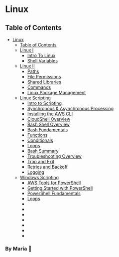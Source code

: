 # Linux

## Table of Contents

- [Linux](#linux)
    - [Table of Contents](#table-of-contents)
    - [Linux I](Linux/linux_1)
        - [Intro To Linux](/Linux/linux_1/intro_linux.md)
        - [Shell Variables](/Linux/linux_1/shell_variables.md)
    - [Linux II](Linux/linux_2)
        - [Paths](/Linux/linux_2/paths.md)
        - [File Permissions](/Linux/linux_2/file_permissions.md)
        - [Shared Libraries](/Linux/linux_2/shared_libraries.md)
        - [Commands](Linux/linux_2/additional_commands.md)
        - [Linux Package Management](Linux/linux_2/package_manager.md)
    - [Linux Scripting](Linux/linux_scripting)
        - [Intro to Scripting](Linux/linux_scripting/Getting_Started/intro_scripting.md)
        - [Synchronous & Asynchronous Processing](Linux/linux_scripting/Getting_Started/synchronous_asynchronous.md)
        - [Installing the AWS CLI](Linux/linux_scripting/AWS_CLI/aws_cli.md)
        - [CloudShell Overview](Linux/linux_scripting/AWS_CLI/cloudshell.md)
        - [Bash Shell Overview](Linux/linux_scripting/Scripting_With_Bash_Shell/bash_shell.md)
        - [Bash Fundamentals](Linux/linux_scripting/Scripting_With_Bash_Shell/bash_fundamentals.md)
        - [Functions](Linux/linux_scripting/Scripting_With_Bash_Shell/functions.md)
        - [Conditionals](Linux/linux_scripting/Scripting_With_Bash_Shell/conditionals.md)
        - [Loops](Linux/linux_scripting/Scripting_With_Bash_Shell/loops.md) 
        - [Bash Summary](Linux/linux_scripting/Scripting_With_Bash_Shell/bash_summary.md)
        - [Troubleshooting Overview](Linux/linux_scripting/Error_Handling_In_Bash/troubleshooting.md)
        - [Trap and Exit](Linux/linux_scripting/Error_Handling_In_Bash/trap_n_exit.md)
        - [Retries and Backoff](Linux/linux_scripting/Error_Handling_In_Bash/retries_n_backoff.md)
        - [Logging](Linux/linux_scripting/Error_Handling_In_Bash/logging.md)
    - [Windows Scripting](Linux/windows_scripting)
        - [AWS Tools for PowerShell](Linux/windows_scripting/AWS_Tools/AWS_tools.md)
        - [Getting Started with PowerShell](Linux/windows_scripting/Scripting_with_PowerShell/getting_started_PowerShell.md)
        - [PowerShell Fundamentals](Linux/windows_scripting/Scripting_with_PowerShell/powershell_fundamentals.md) 
        - [Loops](Linux/windows_scripting/Scripting_with_PowerShell/PowerShell_loops.md)
        - []() 
        - []()
        - []() 
        - []()
        - []() 
        - []()
        - []()

### By **María 🖤**